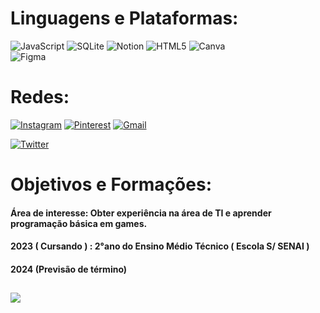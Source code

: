 #  Linguagens e Plataformas:

![JavaScript](https://img.shields.io/badge/javascript-%23323330.svg?style=flat&logo=javascript&logoColor=%23F7DF1E)
![SQLite](https://img.shields.io/badge/sqlite-%2307405e.svg?style=flat&logo=sqlite&logoColor=white) 
![Notion](https://img.shields.io/badge/Notion-%23000000.svg?style=flat&logo=notion&logoColor=white) 
![HTML5](https://img.shields.io/badge/html5-%23E14836.svg?style=flat&logo=html5&logoColor=white) 
![Canva](https://img.shields.io/badge/Canva-%2300C4CC.svg?style=flat&logo=Canva&logoColor=white) 	
![Figma](https://img.shields.io/badge/figma-%23F24E1E.svg?style=flat&logo=figma&logoColor=white) 

# Redes:
[![Instagram](https://img.shields.io/badge/Instagram-%23E4405F.svg?logo=Instagram&logoColor=white)](https://instagram.com/garsaeu) 
[![Pinterest](https://img.shields.io/badge/Pinterest-%23E60023.svg?logo=Pinterest&logoColor=white)](https://pinterest.com/garsaeu)
[![Gmail](https://img.shileds.io/badge/-Gmail-%23333?style=for-the-badge&logo=Gmail&logoColor=white)](gmailto:higor_e_silva@gmail.com)



[![Twitter](https://img.shields.io/badge/Twitter-%231DA1F2.svg?logo=Twitter&logoColor=white)](https://twitter.com/garcia_nickxz) 

# Objetivos e Formações:

#### Área de interesse: Obter experiência na área de TI e aprender programação básica em games.
#### 2023 ( Cursando ) : 2°ano do Ensino Médio Técnico ( Escola S/ SENAI )
#### 2024 (Previsão de término)

##

[![](https://visitcount.itsvg.in/api?id=NicolasGarsia&icon=2&color=0)](https://visitcount.itsvg.in)
